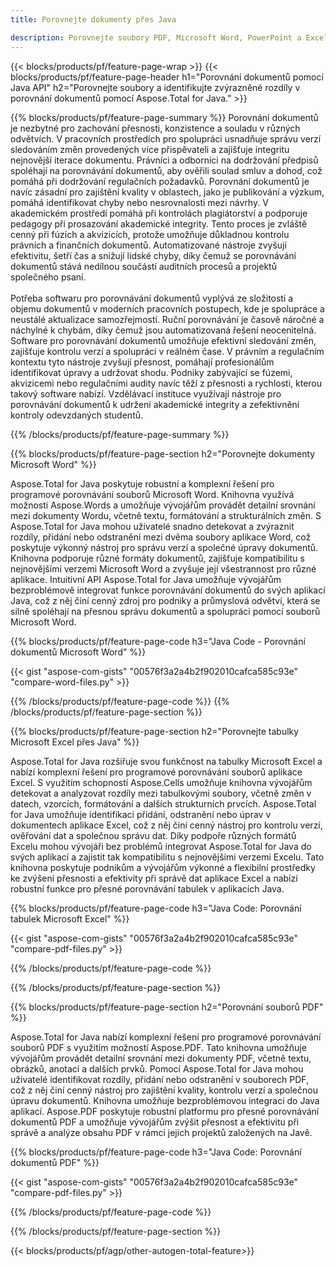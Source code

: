 ```yaml
---
title: Porovnejte dokumenty přes Java 

description: Porovnejte soubory PDF, Microsoft Word, PowerPoint a Excel prostřednictvím aplikace Java. Získejte zvýrazněné výsledky srovnání.
---
```


{{< blocks/products/pf/feature-page-wrap >}}
{{< blocks/products/pf/feature-page-header h1="Porovnání dokumentů pomocí Java API" h2="Porovnejte soubory a identifikujte zvýrazněné rozdíly v porovnání dokumentů pomocí Aspose.Total for Java." >}}

{{% blocks/products/pf/feature-page-summary %}}
Porovnání dokumentů je nezbytné pro zachování přesnosti, konzistence a souladu v různých odvětvích. V pracovních prostředích pro spolupráci usnadňuje správu verzí sledováním změn provedených více přispěvateli a zajišťuje integritu nejnovější iterace dokumentu. Právníci a odborníci na dodržování předpisů spoléhají na porovnávání dokumentů, aby ověřili soulad smluv a dohod, což pomáhá při dodržování regulačních požadavků. Porovnání dokumentů je navíc zásadní pro zajištění kvality v oblastech, jako je publikování a výzkum, pomáhá identifikovat chyby nebo nesrovnalosti mezi návrhy. V akademickém prostředí pomáhá při kontrolách plagiátorství a podporuje pedagogy při prosazování akademické integrity. Tento proces je zvláště cenný při fúzích a akvizicích, protože umožňuje důkladnou kontrolu právních a finančních dokumentů. Automatizované nástroje zvyšují efektivitu, šetří čas a snižují lidské chyby, díky čemuž se porovnávání dokumentů stává nedílnou součástí auditních procesů a projektů společného psaní.
<br /><br />
Potřeba softwaru pro porovnávání dokumentů vyplývá ze složitosti a objemu dokumentů v moderních pracovních postupech, kde je spolupráce a neustálé aktualizace samozřejmostí. Ruční porovnávání je časově náročné a náchylné k chybám, díky čemuž jsou automatizovaná řešení neocenitelná. Software pro porovnávání dokumentů umožňuje efektivní sledování změn, zajišťuje kontrolu verzí a spolupráci v reálném čase. V právním a regulačním kontextu tyto nástroje zvyšují přesnost, pomáhají profesionálům identifikovat úpravy a udržovat shodu. Podniky zabývající se fúzemi, akvizicemi nebo regulačními audity navíc těží z přesnosti a rychlosti, kterou takový software nabízí. Vzdělávací instituce využívají nástroje pro porovnávání dokumentů k udržení akademické integrity a zefektivnění kontroly odevzdaných studentů.

{{% /blocks/products/pf/feature-page-summary  %}}

{{% blocks/products/pf/feature-page-section  h2="Porovnejte dokumenty Microsoft Word" %}}

Aspose.Total for Java poskytuje robustní a komplexní řešení pro programové porovnávání souborů Microsoft Word. Knihovna využívá možnosti Aspose.Words a umožňuje vývojářům provádět detailní srovnání mezi dokumenty Wordu, včetně textu, formátování a strukturálních změn. S Aspose.Total for Java mohou uživatelé snadno detekovat a zvýraznit rozdíly, přidání nebo odstranění mezi dvěma soubory aplikace Word, což poskytuje výkonný nástroj pro správu verzí a společné úpravy dokumentů. Knihovna podporuje různé formáty dokumentů, zajišťuje kompatibilitu s nejnovějšími verzemi Microsoft Word a zvyšuje její všestrannost pro různé aplikace. Intuitivní API Aspose.Total for Java umožňuje vývojářům bezproblémově integrovat funkce porovnávání dokumentů do svých aplikací Java, což z něj činí cenný zdroj pro podniky a průmyslová odvětví, která se silně spoléhají na přesnou správu dokumentů a spolupráci pomocí souborů Microsoft Word.

{{% blocks/products/pf/feature-page-code h3="Java Code - Porovnání dokumentů Microsoft Word" %}}

{{< gist "aspose-com-gists" "00576f3a2a4b2f902010cafca585c93e" "compare-word-files.py" >}}

{{% /blocks/products/pf/feature-page-code  %}}
{{% /blocks/products/pf/feature-page-section %}}

{{% blocks/products/pf/feature-page-section  h2="Porovnejte tabulky Microsoft Excel přes Java" %}}

Aspose.Total for Java rozšiřuje svou funkčnost na tabulky Microsoft Excel a nabízí komplexní řešení pro programové porovnávání souborů aplikace Excel. S využitím schopností Aspose.Cells umožňuje knihovna vývojářům detekovat a analyzovat rozdíly mezi tabulkovými soubory, včetně změn v datech, vzorcích, formátování a dalších strukturních prvcích. Aspose.Total for Java umožňuje identifikaci přidání, odstranění nebo úprav v dokumentech aplikace Excel, což z něj činí cenný nástroj pro kontrolu verzí, ověřování dat a společnou správu dat. Díky podpoře různých formátů Excelu mohou vývojáři bez problémů integrovat Aspose.Total for Java do svých aplikací a zajistit tak kompatibilitu s nejnovějšími verzemi Excelu. Tato knihovna poskytuje podnikům a vývojářům výkonné a flexibilní prostředky ke zvýšení přesnosti a efektivity při správě dat aplikace Excel a nabízí robustní funkce pro přesné porovnávání tabulek v aplikacích Java.


{{% blocks/products/pf/feature-page-code h3="Java Code: Porovnání tabulek Microsoft Excel" %}}

{{< gist "aspose-com-gists" "00576f3a2a4b2f902010cafca585c93e" "compare-pdf-files.py" >}}

{{% /blocks/products/pf/feature-page-code  %}}

{{% /blocks/products/pf/feature-page-section %}}

{{% blocks/products/pf/feature-page-section  h2="Porovnání souborů PDF" %}}

Aspose.Total for Java nabízí komplexní řešení pro programové porovnávání souborů PDF s využitím možností Aspose.PDF. Tato knihovna umožňuje vývojářům provádět detailní srovnání mezi dokumenty PDF, včetně textu, obrázků, anotací a dalších prvků. Pomocí Aspose.Total for Java mohou uživatelé identifikovat rozdíly, přidání nebo odstranění v souborech PDF, což z něj činí cenný nástroj pro zajištění kvality, kontrolu verzí a společnou úpravu dokumentů. Knihovna umožňuje bezproblémovou integraci do Java aplikací. Aspose.PDF poskytuje robustní platformu pro přesné porovnávání dokumentů PDF a umožňuje vývojářům zvýšit přesnost a efektivitu při správě a analýze obsahu PDF v rámci jejich projektů založených na Javě.

{{% blocks/products/pf/feature-page-code h3="Java Code: Porovnání dokumentů PDF" %}}

{{< gist "aspose-com-gists" "00576f3a2a4b2f902010cafca585c93e" "compare-pdf-files.py" >}}

{{% /blocks/products/pf/feature-page-code  %}}

{{% /blocks/products/pf/feature-page-section %}}

{{< blocks/products/pf/agp/other-autogen-total-feature>}}